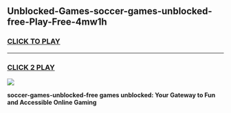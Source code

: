 
## Unblocked-Games-soccer-games-unblocked-free-Play-Free-4mw1h
<h3>
<a href="https://premium76.site?title=soccer-games-unblocked-free&ref=21A">CLICK TO PLAY</a></h3>
<hr>

<h3>
<a href="https://premium76.site?title=soccer-games-unblocked-free&ref=21A">CLICK 2 PLAY</a>
  
</h3>

<a href="https://premium76.site?title=soccer-games-unblocked-free&ref=21A"><img src="https://clearcache.store/games.png"></a>


**soccer-games-unblocked-free games unblocked: Your Gateway to Fun and Accessible Online Gaming**
